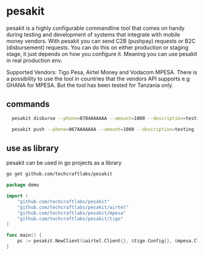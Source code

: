 # pesakit
pesakit is a highly configurable commandline tool that comes on handy during testing and
development of systems that integrate with mobile money vendors. With pesakit you can send
C2B (pushpay) requests or B2C (disbursement) requests. You can do this on either production
or staging stage, it just depends on how you configure it. Meaning you can use pesakit in
real production env.


Supported Vendors: Tigo Pesa, Airtel Money and Vodacom MPESA. There is a possibility to use
the tool in countries that the vendors API supports e.g GHANA for MPESA. But the tool has been
tested for Tanzania only.

## commands
```bash
  pesakit disburse --phone=0784AAAAAA --amount=1000 --description=testing --id=BAGATATSVSNSUXNJ  
```

```bash
  pesakit push --phone=067AAAAAAA --amount=1000 --description=testing --reference=BAGATATSVSNSUXNJ    
```

## use as library
pesakit can be used in go projects as a library

```bash
go get github.com/techcraftlabs/pesakit
```

```go
package demo

import (
	"github.com/techcraftlabs/pesakit"
	"github.com/techcraftlabs/pesakit/airtel"
	"github.com/techcraftlabs/pesakit/mpesa"
	"github.com/techcraftlabs/pesakit/tigo"
)

func main() {
	pc := pesakit.NewClient(&airtel.Client{}, &tigo.Config{}, &mpesa.Client{})
}


```

